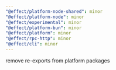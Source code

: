```yaml
---
"@effect/platform-node-shared": minor
"@effect/platform-node": minor
"@effect/experimental": minor
"@effect/platform-bun": minor
"@effect/platform": minor
"@effect/rpc-http": minor
"@effect/cli": minor
---
```


remove re-exports from platform packages
